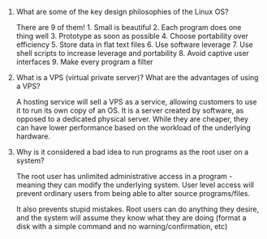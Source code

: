 1.  What are some of the key design philosophies of the Linux OS?

	There are 9 of them!
		1.  Small is beautiful
		2.  Each program does one thing well
		3.  Prototype as soon as possible
		4.  Choose portability over efficiency
		5.  Store data in flat text files
		6.  Use software leverage
		7.  Use shell scripts to increase leverage and portability
		8.  Avoid captive user interfaces
		9.  Make every program a filter

2.  What is a VPS (virtual private server)?  What are the advantages of using a VPS?
	
	A hosting service will sell a VPS as a service, allowing customers to use it to run its own copy of an OS.  It is a server created by software, as opposed to a dedicated physical server.  While they are cheaper, they can have lower performance based on the workload of the underlying hardware.


3.  Why is it considered a bad idea to run programs as the root user on a system?

	The root user has unlimited administrative access in a program - meaning they can modify the underlying system.  User level access will prevent ordinary users from being able to alter source programs/files.

	It also prevents stupid mistakes.  Root users can do anything they desire, and the system will assume they know what they are doing (format a disk with a simple command and no warning/confirmation, etc)